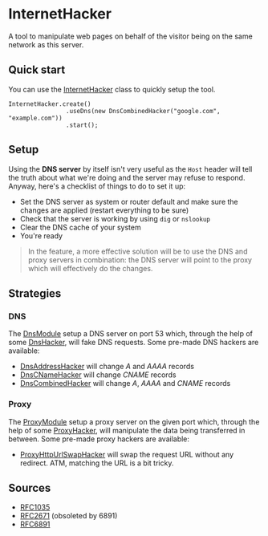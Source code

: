 # InternetHacker

A tool to manipulate web pages on behalf of the visitor being on the same network as this server.


## Quick start
You can use the [InternetHacker](https://github.com/devgianlu/InternetHacker/blob/master/src/com/gianlu/internethacker/InternetHacker.java) class to quickly setup the tool.

```
InternetHacker.create()
                .useDns(new DnsCombinedHacker("google.com", "example.com"))
                .start();
```


## Setup
Using the **DNS server** by itself isn't very useful as the `Host` header will tell the truth about what we're doing and the server may refuse to respond.
Anyway, here's a checklist of things to do to set it up:
- Set the DNS server as system or router default and make sure the changes are applied (restart everything to be sure)
- Check that the server is working by using `dig` or `nslookup`
- Clear the DNS cache of your system
- You're ready

>In the feature, a more effective solution will be to use the DNS and proxy servers in combination: the DNS server will point to the proxy which will effectively do the changes.


## Strategies

### DNS
The [DnsModule](https://github.com/devgianlu/InternetHacker/blob/master/src/com/gianlu/internethacker/DnsModule.java) setup a DNS server on port 53 which, through the help of some [DnsHacker](https://github.com/devgianlu/InternetHacker/blob/master/src/com/gianlu/internethacker/hackers/DnsHacker.java), will fake DNS requests. Some pre-made DNS hackers are available:
- [DnsAddressHacker](https://github.com/devgianlu/InternetHacker/blob/master/src/com/gianlu/internethacker/hackers/DnsAddressHacker.java) will change *A* and *AAAA* records
- [DnsCNameHacker](https://github.com/devgianlu/InternetHacker/blob/master/src/com/gianlu/internethacker/hackers/DnsCNameHacker.java) will change *CNAME* records
- [DnsCombinedHacker](https://github.com/devgianlu/InternetHacker/blob/master/src/com/gianlu/internethacker/hackers/DnsCombinedHacker.java) will change *A*, *AAAA* and *CNAME* records

### Proxy
The [ProxyModule](https://github.com/devgianlu/InternetHacker/blob/master/src/com/gianlu/internethacker/proxyModule.java) setup a proxy server on the given port which, through the help of some [ProxyHacker](https://github.com/devgianlu/InternetHacker/blob/master/src/com/gianlu/internethacker/hackers/ProxyHacker.java), will manipulate the data being transferred in between. Some pre-made proxy hackers are available:
- [ProxyHttpUrlSwapHacker](https://github.com/devgianlu/InternetHacker/blob/master/src/com/gianlu/internethacker/hackers/ProxyHttpUrlSwapHacker.java) will swap the request URL without any redirect. ATM, matching the URL is a bit tricky. 


## Sources
- [RFC1035](https://tools.ietf.org/html/rfc1035)
- [RFC2671](https://tools.ietf.org/html/rfc2671) (obsoleted by 6891)
- [RFC6891](https://tools.ietf.org/html/rfc6891)
